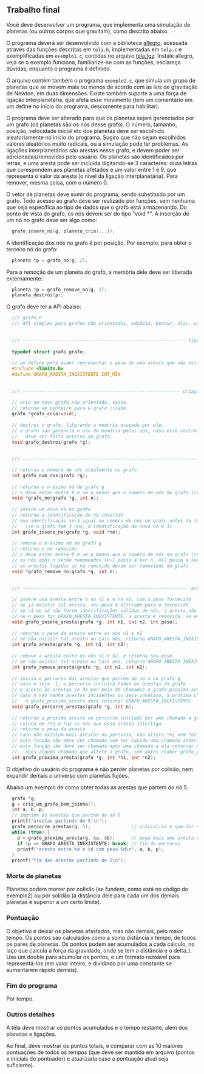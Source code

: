 ## Trabalho final

Você deve desenvolver um programa, que implementa uma simulação de planetas (ou outros corpos que gravitam), como descrito abaixo.

O programa deverá ser desenvolvido com a biblioteca [allegro](https://liballeg.org/), acessada através das funções descritas em ``tela.h``, implementadas em `tela.c` e exemplificadas em `exemplo1.c`, contidas no arquivo [tela.tgz](https://github.com/BenhurUFSM/ed21a/blob/main/Complementos/tela.tgz).
Instale allegro, veja se o exemplo funciona, familiarize-se com as funções, esclareça dúvidas, enquanto o programa é definido.

O arquivo contém também o programa `exemplo2.c`, que simula um grupo de planetas que se movem mais ou menos de acordo com as leis de gravitação de Newton, em duas dimensões.
Existe também suporte a uma força de ligação interplanetária, que afeta esse movimento (tem um comentário em um define no início do programa, descomente para habilitar).

O programa deve ser alterado para que os planetas sejam gerenciados por um grafo (os planetas são os nós desse grafo).
O número, tamanho, posição, velocidade inicial etc dos planetas deve ser escolhido aleatoriamente no início do programa.
Sugiro que não sejam escolhidos valores aleatórios muito radicais, ou a simulação pode ter problemas.
As ligações interplanetárias são arestas nesse grafo, e devem poder ser adicionadas/removidas pelo usuário.
Os planetas são identificados por letras, e uma aresta pode ser incluída digitando-se 3 caracteres: duas letras que corespondem aos planetas afetados e um valor entre 1 e 9, que representa o valor da aresta (o nível da ligação interplanetária). Para remover, mesma coisa, com o número 0.

O vetor de planetas deve sumir do programa, sendo substituído por um grafo.
Todo acesso ao grafo deve ser realizado por funções, sem nenhuma que seja específica ao tipo de dados que o grafo está armazenando.
Do ponto de vista do grafo, os nós devem ser do tipo "void \*". A inserção de um nó no grafo deve ser algo como:
```c
  grafo_insere_no(g, planeta_cria(...));
```
A identificação dos nós no grafo é por posição. Por exemplo, para obter o terceiro nó do grafo:
```c
  planeta *p = grafo_no(g, 2);
```
Para a remoção de um planeta do grafo, a memória dele deve ser liberada externamente:
```c
  planeta *p = grafo_remove_no(g, 1);
  planeta_destroi(p);
```

O grafo deve ter a API abaixo:
```c
  /// grafo.h
  /// API simples para grafos não orientados, ed2021a, benhur, dlsc, ufsm
  
  
  /// ------------------------------------------------------------ tipos e constantes
  
  typedef struct grafo grafo;
  
  // um define para poder representar o peso de uma aresta que não existe
  #include <limits.h>
  #define GRAFO_ARESTA_INEXISTENTE INT_MIN
  
  
  /// ---------------------------------------------------------- criação e destruição
  
  // cria um novo grafo não orientado, vazio.
  // retorna um ponteiro para o grafo criado.
  grafo *grafo_cria(void);
  
  // destroi o grafo, liberando a memória ocupada por ele.
  // o grafo não gerencia o uso de memória pelos nós, caso esse controle seja necessário, 
  //   deve ser feito externo ao grafo.
  void grafo_destroi(grafo *g);
  
  
  /// ---------------------------------------------------------------- acesso aos nós

  // retorna o número de nós atualmente no grafo
  int grafo_num_nos(grafo *g);
  
  // retorna o n-ésimo nó do grafo g
  // n deve estar entre 0 e um a menos que o número de nós do grafo (retorna NULL se n não for válido)
  void *grafo_no(grafo *g, int n);
  
  // insere um novo nó no grafo
  // retorna a identificação do nó inserido
  // sua identificação será igual ao número de nós no grafo antes da inserção
  //   (se o grafo tem 3 nós, a identificação do novo nó é 3)
  int grafo_insere_no(grafo *g, void *no);
  
  // remove o n-ésimo nó do grafo g
  // retorna o nó removido
  // n deve estar entre 0 e um a menos que o número de nós no grafo (retorna NULL se n não for válido)
  // os nós após n serão renomeados (n+1 passa a ser n, n+2 passa a ser n+1 etc)
  // as arestas ligadas ao nó removido devem ser removidas do grafo
  void *grafo_remove_no(grafo *g, int n);

  
  /// ------------------------------------------------------------- acesso às arestas
  
  // insere uma aresta entre o nó n1 e o nó n2, com o peso fornecido
  // se já existir tal aresta, seu peso é alterado para o fornecido
  // se n1 ou n2 não forem identificações válidas de nós, a aresta não é inserida
  // se o peso for GRAFO_ARESTA_INEXISTENTE, a aresta é removida, se existir
  void grafo_insere_aresta(grafo *g, int n1, int n2, int peso);
  
  // retorna o peso da aresta entre os nós n1 e n2
  // se não existir tal aresta ou tais nós, retorna GRAFO_ARESTA_INEXISTENTE
  int grafo_aresta(grafo *g, int n1, int n2);
  
  // remove a aresta entre os nós n1 e n2, e retorna seu peso
  // se não existir tal aresta ou tais nós, retorna GRAFO_ARESTA_INEXISTENTE
  int grafo_remove_aresta(grafo *g, int n1, int n2);
  
  // inicia o percurso das arestas que partem do nó n no grafo g
  // caso n seja -1, o percurso incluirá todas as arestas do grafo
  // o acesso às arestas se dá por meio de chamadas a grafo_proxima_aresta
  // caso n não tenha arestas incidentes ou seja inváliso, a próxima chamada
  //   a grafo_proxima_aresta deve retornar GRAFO_ARESTA_INEXISTENTE
  void grafo_percorre_arestas(grafo *g, int n);
  
  // retorna a próxima aresta do percurso iniciado por uma chamada a grafo_percorre_arestas
  // coloca em *n1 e *n2 os nós que essa aresta interliga
  // retorna o peso da aresta
  // caso não existam mais arestas no percurso, não altera *n1 nem *n2 e retorna GRAFO_ARESTA_INEXISTENTE
  // esta função não deve ser chamada sem ter havido uma chamada anterior à grafo_percorre_arestas
  // esta função não deve ser chamada após uma chamada a ela retornar GRAFO_ARESTA_INEXISTENTE nem
  //   após alguma chamada que altere o grafo, sem antes chamar grafo_percorre_arestas
  int grafo_proxima_aresta(grafo *g, int *n1, int *n2);
```

O objetivo do usuário do programa é não perder planetas por colisão, nem expandir demais o universo com planetas fujões.

Abaixo um exemplo de como obter todas as arestas que partem do nó 5.
```c
  grafo *g;
  g = cria_um_grafo_bem_joinha();
  int a, b, p;
  // imprime as arestas que partem do nó 5
  printf("arestas partindo de 5:\n");
  grafo_percorre_arestas(g, 5);               // inicializa o que for necessario para que o percurso aconteça
  while (true) {
    p = grafo_proxima_aresta(g, &a, &b);      // pega mais uma aresta do grafo, de acordo com o que foi pedido pro percurso
    if (p == GRAFO_ARESTA_INEXISTENTE) break; // fim do percurso
    printf("aresta entre %d e %d com peso %d\n", a, b, p);
  }
  printf("fim das arestas partindo de 5\n");
```

### Morte de planetas

Planetas podem morrer por colisão (se fundem, como está no código do exemplo2) ou por solidão (a distância dele para cada um dos demais planetas é superior a um certo limite).

### Pontuação

O objetivo é deixar os planetas afastados, mas não demais, pelo maior tempo.
Os pontos sao calculados como a soma distância x tempo, de todos os pares de planetas.
Os pontos podem ser acumulados a cada cálculo, no laço que calcula a força da gravidade, onde se tem a distância e o delta_t.
Use um double para acumular os pontos, e um formato razoável para representá-los (em valor inteiro, e dividindo por uma constante se aumentarem rápido demais).

### Fim do programa

Por tempo.

### Outros detalhes

A tela deve mostrar os pontos acumulados e o tempo restante, além dos planetas e ligações.

Ao final, deve mostrar os pontos totais, e comparar com as 10 maiores pontuações de todos os tempos (que deve ser mantida em arquivo (pontos e iniciais do pontuador) e atualizada caso a pontuação atual seja suficiente).
